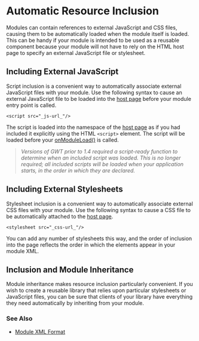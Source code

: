# Automatic Resource Inclusion #

Modules can contain references to external JavaScript and CSS files, causing them to be automatically loaded when the module itself is loaded.  This can be handy if your module is intended to be used as a reusable component because your module will not have to rely on the HTML host page to specify an external JavaScript file or stylesheet.

## Including External JavaScript ##

Script inclusion is a convenient way to automatically associate external JavaScript files with your module. Use the following syntax to cause an external JavaScript file to be loaded into the [host page](DevGuideHostPage.md) before your module entry point is called.

```
<script src="_js-url_"/>
```

The script is loaded into the namespace of the [host page](DevGuideHostPage.md) as if you had included it explicitly using the HTML `<script>` element. The script will be loaded before your [onModuleLoad()](http://google-web-toolkit.googlecode.com/svn/javadoc/1.5/com/google/gwt/core/client/EntryPoint.html#onModuleLoad()) is called.

> _Versions of GWT prior to 1.4 required a script-ready function to determine when an included script was loaded. This is no longer required; all included scripts will be loaded when your application starts, in the order in which they are declared._

## Including External Stylesheets ##

Stylesheet inclusion is a convenient way to automatically associate external CSS files with your module. Use the following syntax to cause a CSS file to be automatically attached to the [host page](DevGuideHostPage.md).

```
<stylesheet src="_css-url_"/>
```

You can add any number of stylesheets this way, and the order of inclusion into the page reflects the order in which the elements appear in your module XML.

## Inclusion and Module Inheritance ##

Module inheritance makes resource inclusion particularly convenient. If you wish to create a reusable library that relies upon particular stylesheets or JavaScript files, you can be sure that clients of your library have everything they need automatically by inheriting from your module.

### See Also ###

  * [Module XML Format](DevGuideModuleXml.md)

